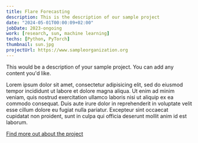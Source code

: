 ```yaml
---
title: Flare Forecasting
description: This is the description of our sample project
date: "2024-05-01T00:00:09+02:00"
jobDate: 2023-ongoing
work: [research, sun, machine learning]
techs: [Python, PyTorch]
thumbnail: sun.jpg
projectUrl: https://www.sampleorganization.org
---
```


This would be a description of your sample project. You can add any content you'd like.

Lorem ipsum dolor sit amet, consectetur adipisicing elit, sed do eiusmod
tempor incididunt ut labore et dolore magna aliqua. Ut enim ad minim veniam,
quis nostrud exercitation ullamco laboris nisi ut aliquip ex ea commodo
consequat. Duis aute irure dolor in reprehenderit in voluptate velit esse
cillum dolore eu fugiat nulla pariatur. Excepteur sint occaecat cupidatat non
proident, sunt in culpa qui officia deserunt mollit anim id est laborum.

[Find more out about the project](/solar-flare-forecasting "Get to know me better")
